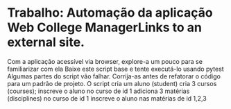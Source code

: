 # Trabalho: Automação da aplicação Web College ManagerLinks to an external site.
Com a aplicação acessível via browser, explore-a um pouco para se familiarizar com ela
Baixe este script base e tente executá-lo usando pytest
Algumas partes do script vão falhar. Corrija-as antes de refatorar o código para um padrão de projeto.
O script
cria um aluno (student)
cria 3 cursos (courses);
inscreve o aluno no curso de id 1
adiciona 3 matérias (disciplines) no curso de id 1
inscreve o aluno nas matérias de id 1,2,3